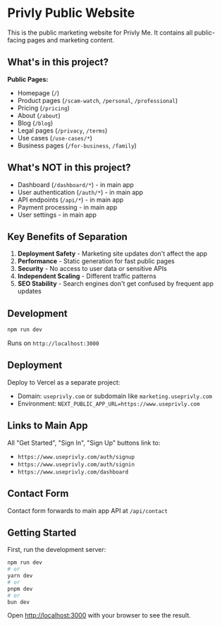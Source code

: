 # Privly Public Website

This is the public marketing website for Privly Me. It contains all public-facing pages and marketing content.

## What's in this project?

**Public Pages:**
- Homepage (`/`)
- Product pages (`/scam-watch`, `/personal`, `/professional`)
- Pricing (`/pricing`)
- About (`/about`)
- Blog (`/blog`)
- Legal pages (`/privacy`, `/terms`)
- Use cases (`/use-cases/*`)
- Business pages (`/for-business`, `/family`)

## What's NOT in this project?

- Dashboard (`/dashboard/*`) - in main app
- User authentication (`/auth/*`) - in main app
- API endpoints (`/api/*`) - in main app
- Payment processing - in main app
- User settings - in main app

## Key Benefits of Separation

1. **Deployment Safety** - Marketing site updates don't affect the app
2. **Performance** - Static generation for fast public pages
3. **Security** - No access to user data or sensitive APIs
4. **Independent Scaling** - Different traffic patterns
5. **SEO Stability** - Search engines don't get confused by frequent app updates

## Development

```bash
npm run dev
```

Runs on `http://localhost:3000`

## Deployment

Deploy to Vercel as a separate project:
- Domain: `useprivly.com` or subdomain like `marketing.useprivly.com`
- Environment: `NEXT_PUBLIC_APP_URL=https://www.useprivly.com`

## Links to Main App

All "Get Started", "Sign In", "Sign Up" buttons link to:
- `https://www.useprivly.com/auth/signup`
- `https://www.useprivly.com/auth/signin`
- `https://www.useprivly.com/dashboard`

## Contact Form

Contact form forwards to main app API at `/api/contact`

## Getting Started

First, run the development server:

```bash
npm run dev
# or
yarn dev
# or
pnpm dev
# or
bun dev
```

Open [http://localhost:3000](http://localhost:3000) with your browser to see the result.
